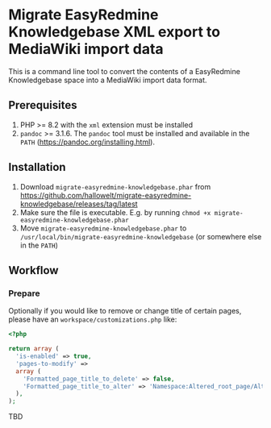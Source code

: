# Migrate EasyRedmine Knowledgebase XML export to MediaWiki import data

This is a command line tool to convert the contents of a EasyRedmine Knowledgebase space into a MediaWiki import data format.

## Prerequisites
1. PHP >= 8.2 with the `xml` extension must be installed
2. `pandoc` >= 3.1.6. The `pandoc` tool must be installed and available in the `PATH` (https://pandoc.org/installing.html).

## Installation
1. Download `migrate-easyredmine-knowledgebase.phar` from https://github.com/hallowelt/migrate-easyredmine-knowledgebase/releases/tag/latest
2. Make sure the file is executable. E.g. by running `chmod +x migrate-easyredmine-knowledgebase.phar`
3. Move `migrate-easyredmine-knowledgebase.phar` to `/usr/local/bin/migrate-easyredmine-knowledgebase` (or somewhere else in the `PATH`)

## Workflow

### Prepare
Optionally if you would like to remove or change title of certain pages, please have an `workspace/customizations.php` like:
```php
<?php

return array (
  'is-enabled' => true,
  'pages-to-modify' => 
  array (
    'Formatted_page_title_to_delete' => false,
    'Formatted_page_title_to_alter' => 'Namespace:Altered_root_page/Altered_title',
  ),
);
```
TBD